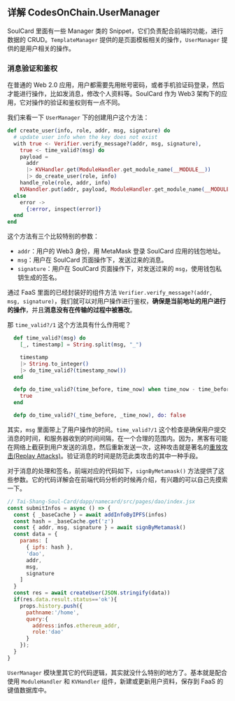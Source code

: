 ## 详解 CodesOnChain.UserManager

SoulCard 里面有一些 Manager 类的 Snippet，它们负责配合前端的功能，进行数据的 CRUD。`TemplateManager` 提供的是页面模板相关的操作，`UserManager` 提供的是用户相关的操作。

### 消息验证和鉴权

在普通的 Web 2.0 应用，用户都需要先用帐号密码，或者手机验证码登录，然后才能进行操作，比如发消息，修改个人资料等。SoulCard 作为 Web3 架构下的应用，它对操作的验证和鉴权则有一点不同。

我们来看一下 `UserManager` 下的创建用户这个方法：

```elixir
def create_user(info, role, addr, msg, signature) do
  # update user info when the key does not exist
  with true <- Verifier.verify_message?(addr, msg, signature),
    true <- time_valid?(msg) do
    payload =
      addr
      |> KVHandler.get(ModuleHandler.get_module_name(__MODULE__))
      |> do_create_user(role, info)
    handle_role(role, addr, info)
    KVHandler.put(addr, payload, ModuleHandler.get_module_name(__MODULE__))
  else
    error ->
      {:error, inspect(error)}
  end
end
```

这个方法有三个比较特别的参数：

* `addr`：用户的 Web3 身份，用 MetaMask 登录 SoulCard 应用的钱包地址。
* `msg`：用户在 SoulCard 页面操作下，发送过来的消息。
* `signature`：用户在 SoulCard 页面操作下，对发送过来的 `msg`，使用钱包私钥生成的签名。

通过 FaaS 里面的已经封装好的组件方法 `Verifier.verify_message?(addr, msg, signature)`，我们就可以对用户操作进行鉴权，**确保是当前地址的用户进行的操作**，并且**消息没有在传输的过程中被篡改**。

那 `time_valid?/1` 这个方法具有什么作用呢？

```elixir
  def time_valid?(msg) do
    [_, timestamp] = String.split(msg, "_")

    timestamp
    |> String.to_integer()
    |> do_time_valid?(timestamp_now())
  end

  defp do_time_valid?(time_before, time_now) when time_now - time_before < @valid_time do
    true
  end

  defp do_time_valid?(_time_before, _time_now), do: false
```

其实，`msg` 里面带上了用户操作的时间。`time_valid?/1` 这个检查是确保用户提交消息的时间，和服务器收到的时间间隔，在一个合理的范围内。因为，黑客有可能在网络上截获到用户发送的消息，然后重新发送一次，这种攻击就是著名的[重放攻击(Replay Attacks)](https://zh.m.wikipedia.org/zh-hans/%E9%87%8D%E6%94%BE%E6%94%BB%E5%87%BB)。验证消息的时间是防范此类攻击的其中一种手段。

对于消息的处理和签名，前端对应的代码如下，`signByMetamask()` 方法提供了这些参数。它的代码详解会在前端代码分析的时候再介绍，有兴趣的可以自己先摸索一下。

```javascript
// Tai-Shang-Soul-Card/dapp/namecard/src/pages/dao/index.jsx
const submitInfos = async () => {
  const { _baseCache } = await addInfoByIPFS(infos)
  const hash = _baseCache.get('z')
  const { addr, msg, signature } = await signByMetamask()
  const data = {
    params: [
      { ipfs: hash },
      'dao',
      addr,
      msg,
      signature
    ]
  }
  const res = await createUser(JSON.stringify(data))
  if(res.data.result.status=='ok'){
    props.history.push({
      pathname:'/home',
      query:{
        address:infos.ethereum_addr,
        role:'dao'
      }
    });
  }
}
```

`UserManager` 模块里其它的代码逻辑，其实就没什么特别的地方了。基本就是配合使用 `ModuleHandler` 和 `KVHandler` 组件，新建或更新用户资料，保存到 FaaS 的键值数据库中。
